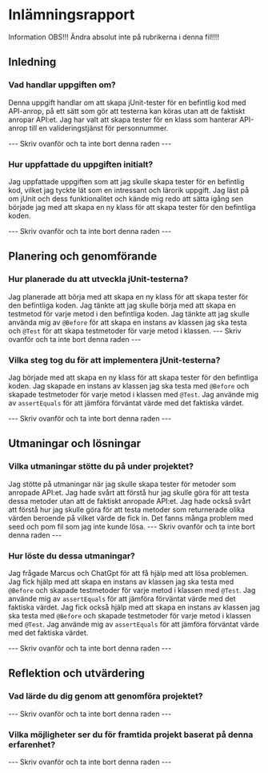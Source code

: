 # Inlämningsrapport

Information
OBS!!! Ändra absolut inte på rubrikerna i denna fil!!!!

## Inledning

### Vad handlar uppgiften om?
Denna uppgift handlar om att skapa jUnit-tester för en befintlig kod med API-anrop, på ett sätt som gör att testerna kan köras utan att de faktiskt anropar API:et. Jag har valt att skapa tester för en klass som hanterar API-anrop till en valideringstjänst för personnummer.

--- Skriv ovanför och ta inte bort denna raden ---

### Hur uppfattade du uppgiften initialt?
Jag uppfattade uppgiften som att jag skulle skapa tester för en befintlig kod, vilket jag tyckte lät som en intressant och lärorik uppgift. Jag läst på om jUnit och dess funktionalitet och kände mig redo att sätta igång sen började jag med att skapa en ny klass för att skapa tester för den befintliga koden.

--- Skriv ovanför och ta inte bort denna raden ---

## Planering och genomförande

### Hur planerade du att utveckla jUnit-testerna?
Jag planerade att börja med att skapa en ny klass för att skapa tester för den befintliga koden. Jag tänkte att jag skulle börja med att skapa en testmetod för varje metod i den befintliga koden. Jag tänkte att jag skulle använda mig av `@Before` för att skapa en instans av klassen jag ska testa och `@Test` för att skapa testmetoder för varje metod i klassen.
--- Skriv ovanför och ta inte bort denna raden ---

### Vilka steg tog du för att implementera jUnit-testerna?
Jag började med att skapa en ny klass för att skapa tester för den befintliga koden. Jag skapade en instans av klassen jag ska testa med `@Before` och skapade testmetoder för varje metod i klassen med `@Test`. Jag använde mig av `assertEquals` för att jämföra förväntat värde med det faktiska värdet.

--- Skriv ovanför och ta inte bort denna raden ---

## Utmaningar och lösningar

### Vilka utmaningar stötte du på under projektet?
Jag stötte på utmaningar när jag skulle skapa tester för metoder som anropade API:et. Jag hade svårt att förstå hur jag skulle göra för att testa dessa metoder utan att de faktiskt anropade API:et. Jag hade också svårt att förstå hur jag skulle göra för att testa metoder som returnerade olika värden beroende på vilket värde de fick in. Det fanns många problem med seed och pom fil som jag inte kunde lösa.
--- Skriv ovanför och ta inte bort denna raden ---

### Hur löste du dessa utmaningar?
Jag frågade Marcus och ChatGpt för att få hjälp med att lösa problemen. Jag fick hjälp med att skapa en instans av klassen jag ska testa med `@Before` och skapade testmetoder för varje metod i klassen med `@Test`. Jag använde mig av `assertEquals` för att jämföra förväntat värde med det faktiska värdet. Jag fick också hjälp med att skapa en instans av klassen jag ska testa med `@Before` och skapade testmetoder för varje metod i klassen med `@Test`. Jag använde mig av `assertEquals` för att jämföra förväntat värde med det faktiska värdet.

--- Skriv ovanför och ta inte bort denna raden ---

## Reflektion och utvärdering

### Vad lärde du dig genom att genomföra projektet?

--- Skriv ovanför och ta inte bort denna raden ---

### Vilka möjligheter ser du för framtida projekt baserat på denna erfarenhet?

--- Skriv ovanför och ta inte bort denna raden ---
